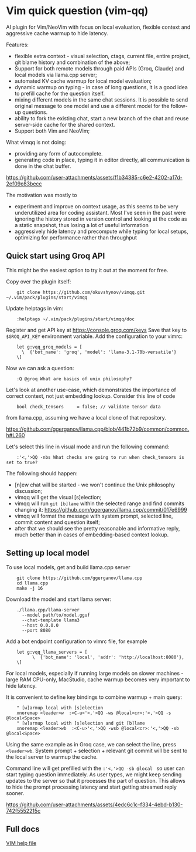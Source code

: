 # Vim quick question (vim-qq)

AI plugin for Vim/NeoVim with focus on local evaluation, flexible context
and aggressive cache warmup to hide latency.

Features:
 - flexible extra context - visual selection, ctags, current file, entire
   project, git blame history and combination of the above;
 - Support for both remote models through paid APIs (Groq, Claude) 
   and local models via llama.cpp server;
 - automated KV cache warmup for local model evaluation;
 - dynamic warmup on typing - in case of long questions, it is a good idea
   to prefill cache for the question itself.
 - mixing different models in the same chat sessions. It is possible to send 
   original message to one model and use a different model for the follow-up
   questions.
 - ability to fork the existing chat, start a new branch of the chat and 
   reuse server-side cache for the shared context.
 - Support both Vim and NeoVim;

What vimqq is not doing:
 - providing any form of autocomplete.  
 - generating code in place, typing it in editor directly, all communication
   is done in the chat buffer.

https://github.com/user-attachments/assets/f1b34385-c6e2-4202-a17d-2ef09e83becc

The motivation was mostly to 
 - experiment and improve on context usage, as this seems to be very underutilized area for coding assistant. Most I've seen in the past were ignoring the history stored in version control and looking at the code as a static snapshot, thus losing a lot of useful information
 - aggressively hide latency and precompute while typing for local setups, optimizing for performance rather than throughput


## Quick start using Groq API

This might be the easiest option to try it out at the moment for free. 

Copy over the plugin itself:
```
    git clone https://github.com/okuvshynov/vimqq.git ~/.vim/pack/plugins/start/vimqq
```

Update helptags in vim:
```
    :helptags ~/.vim/pack/plugins/start/vimqq/doc
```

Register and get API key at https://console.groq.com/keys
Save that key to `$GROQ_API_KEY` environment variable. 
Add the configuration to your vimrc:

```
    let g:vqq_groq_models = [
	  \  {'bot_name': 'groq', 'model': 'llama-3.1-70b-versatile'}
    \]
```

Now we can ask a question:
```
    :Q @groq What are basics of unix philosophy?
```

Let's look at another use-case, which demonstrates the importance
of correct context, not just embedding lookup. Consider this line of code
```
    bool check_tensors     = false; // validate tensor data
```
from llama.cpp, assuming we have a local clone of that repository.

https://github.com/ggerganov/llama.cpp/blob/441b72b9/common/common.h#L260

Let's select this line in visual mode and run the following command:

```
    :'<,'>QQ -nbs What checks are going to run when check_tensors is set to true?
```

The following should happen:
  - [n]ew chat will be started - we won't continue the Unix philosophy
    discussion;
  - vimqq will get the visual [s]election;
  - vimqq will run `git [b]lame` within the selected range and find commits
    changing it: https://github.com/ggerganov/llama.cpp/commit/017e6999
  - vimqq will format the message with system prompt, selected line, commit
    content and question itself;
  - after that we should see the pretty reasonable and informative reply, much
    better than in cases of embedding-based context lookup.

## Setting up local model


To use local models, get and build llama.cpp server

```
    git clone https://github.com/ggerganov/llama.cpp
    cd llama.cpp
    make -j 16
```

Download the model and start llama server:

```
    ./llama.cpp/llama-server
      --model path/to/model.gguf
      --chat-template llama3
      --host 0.0.0.0
      --port 8080
```

Add a bot endpoint configuration to vimrc file, for example
```
    let g:vqq_llama_servers = [
          \  {'bot_name': 'local', 'addr': 'http://localhost:8080'},
    \]
```

For local models, especially if running large models on slower machines - large RAM CPU-only, MacStudio, cache warmup becomes very important to hide latency.

It is convenient to define key bindings to combine warmup + main query:

```
    " [w]armup local with [s]election
    xnoremap <leader>w  :<C-u>'<,'>QQ -ws @local<cr>:'<,'>QQ -s @local<Space>
    " [w]armup local with [s]election and git [b]lame
    xnoremap <leader>wb  :<C-u>'<,'>QQ -wsb @local<cr>:'<,'>QQ -sb @local<Space>
```

Using the same example as in Groq case, we can select the line, press `<leader>wb`. System prompt + selection + relevant git commit will be sent to the local server to warmup the cache. 

Command line will get prefilled with the `:'<,'>QQ -sb @local ` so user can start typing question immediately. As user types, we might keep sending updates to the server so that it processes the part of question. This allows to hide the prompt processing latency and start getting streamed reply sooner.



https://github.com/user-attachments/assets/4edc6c1c-f334-4ebd-b130-742f5552215c



## Full docs

[VIM help file](doc/vimqq.txt)

